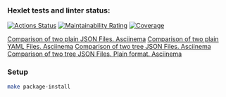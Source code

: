 ### Hexlet tests and linter status:
[![Actions Status](https://github.com/Ek-Shi/python-project-50/actions/workflows/hexlet-check.yml/badge.svg)](https://github.com/Ek-Shi/python-project-50/actions)
[![Maintainability Rating](https://sonarcloud.io/api/project_badges/measure?project=Ek-Shi_python-project-50&metric=sqale_rating)](https://sonarcloud.io/summary/new_code?id=Ek-Shi_python-project-50)
[![Coverage](https://sonarcloud.io/api/project_badges/measure?project=Ek-Shi_python-project-50&metric=coverage)](https://sonarcloud.io/summary/new_code?id=Ek-Shi_python-project-50)


[Comparison of two plain JSON Files.  Asciinema](https://asciinema.org/a/a3KoGLw5ajSJUzy4QYI7ryc8D)
[Comparison of two plain YAML Files. Asciinema](https://asciinema.org/a/yqVqBymDGBc1WinVYZ6KFU84D)
[Comparison of two tree  JSON Files. Asciinema](https://asciinema.org/a/SIpRCJrcpVXnKPAlHvKHKl1Qk)
[Comparison of two tree  JSON Files. Plain format. Asciinema](https://asciinema.org/a/5qOLMuKP93YUk86jemtgS5V3m)
### Setup

```bash
make package-install
```
